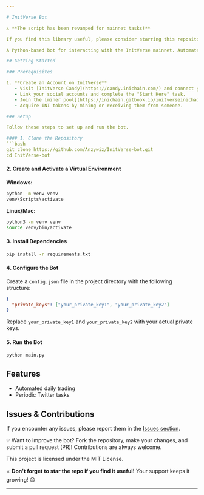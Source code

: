```yaml
---

# InitVerse Bot  

⚠️ **The script has been revamped for mainnet tasks!**  

If you find this library useful, please consider starring this repository ⭐️  

A Python-based bot for interacting with the InitVerse mainnet. Automates tasks like performing trades and completing periodic Twitter tasks.  

## Getting Started  

### Prerequisites  

1. **Create an Account on InitVerse**  
   - Visit [InitVerse Candy](https://candy.inichain.com/) and connect your wallet.  
   - Link your social accounts and complete the "Start Here" task.  
   - Join the [miner pool](https://inichain.gitbook.io/initverseinichain/inichain/mining-mainnet) with the operating system of your choice (Windows/Linux).  
   - Acquire INI tokens by mining or receiving them from someone.  

### Setup  

Follow these steps to set up and run the bot.  

#### 1. Clone the Repository  
```bash
git clone https://github.com/Anzywiz/InitVerse-bot.git
cd InitVerse-bot
```

#### 2. Create and Activate a Virtual Environment  

**Windows:**  
```bash
python -m venv venv
venv\Scripts\activate
```

**Linux/Mac:**  
```bash
python3 -m venv venv
source venv/bin/activate
```

#### 3. Install Dependencies  
```bash
pip install -r requirements.txt
```

#### 4. Configure the Bot  
Create a `config.json` file in the project directory with the following structure:  
```json
{
  "private_keys": ["your_private_key1", "your_private_key2"]
}
```
Replace `your_private_key1` and `your_private_key2` with your actual private keys.  

#### 5. Run the Bot  
```bash
python main.py
```

## Features  

- Automated daily trading  
- Periodic Twitter tasks  


## Issues & Contributions  

If you encounter any issues, please report them in the [Issues section](https://github.com/Anzywiz/InitVerse-bot/issues).  

💡 Want to improve the bot? Fork the repository, make your changes, and submit a pull request (PR)! Contributions are always welcome.  
 

This project is licensed under the MIT License.  

⭐ **Don't forget to star the repo if you find it useful!** Your support keeps it growing! 😊  

---
```

